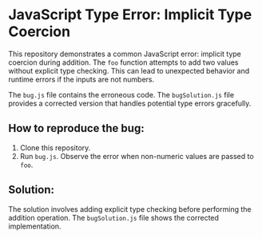 # JavaScript Type Error: Implicit Type Coercion

This repository demonstrates a common JavaScript error: implicit type coercion during addition. The `foo` function attempts to add two values without explicit type checking.  This can lead to unexpected behavior and runtime errors if the inputs are not numbers.

The `bug.js` file contains the erroneous code. The `bugSolution.js` file provides a corrected version that handles potential type errors gracefully.

## How to reproduce the bug:

1. Clone this repository.
2. Run `bug.js`. Observe the error when non-numeric values are passed to `foo`.

## Solution:

The solution involves adding explicit type checking before performing the addition operation.  The `bugSolution.js` file shows the corrected implementation.